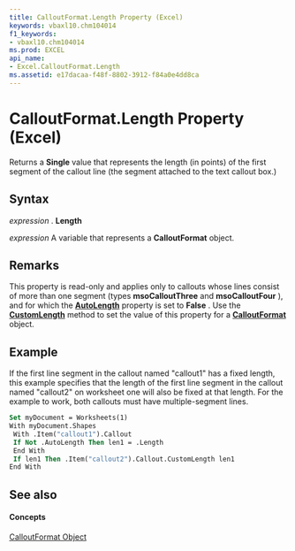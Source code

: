 ```yaml
---
title: CalloutFormat.Length Property (Excel)
keywords: vbaxl10.chm104014
f1_keywords:
- vbaxl10.chm104014
ms.prod: EXCEL
api_name:
- Excel.CalloutFormat.Length
ms.assetid: e17dacaa-f48f-8802-3912-f84a0e4dd8ca
---
```



# CalloutFormat.Length Property (Excel)

Returns a  **Single** value that represents the length (in points) of the first segment of the callout line (the segment attached to the text callout box.)


## Syntax

 _expression_ . **Length**

 _expression_ A variable that represents a **CalloutFormat** object.


## Remarks

This property is read-only and applies only to callouts whose lines consist of more than one segment (types  **msoCalloutThree** and **msoCalloutFour** ), and for which the **[AutoLength](calloutformat-autolength-property-excel.md)** property is set to **False** . Use the **[CustomLength](calloutformat-customlength-method-excel.md)** method to set the value of this property for a **[CalloutFormat](calloutformat-object-excel.md)** object.


## Example

If the first line segment in the callout named "callout1" has a fixed length, this example specifies that the length of the first line segment in the callout named "callout2" on worksheet one will also be fixed at that length. For the example to work, both callouts must have multiple-segment lines.


```vb
Set myDocument = Worksheets(1) 
With myDocument.Shapes 
 With .Item("callout1").Callout 
 If Not .AutoLength Then len1 = .Length 
 End With 
 If len1 Then .Item("callout2").Callout.CustomLength len1 
End With
```


## See also


#### Concepts


[CalloutFormat Object](calloutformat-object-excel.md)

